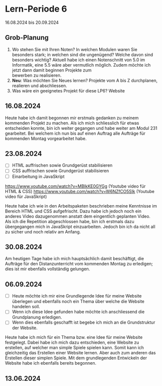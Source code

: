 # Lern-Periode 6

16.08.2024 bis 20.09.2024

## Grob-Planung

1. Wo stehen Sie mit Ihren Noten? In welchen Modulen waren Sie besonders stark; in welchen sind die ungenügend? Welche davon sind besonders wichtig?
   Aktuell habe ich einen Notenschnitt von 5.0 im Informatik, eine 5.5 wäre aber vermutlich möglich. Zudem möchte ich jetzt dann damit beginnen Projekte zum     
   bewerben zu realisieren.
4. **Neu**: Was möchten Sie Neues lernen?
   Projekte vom A bis Z durchplanen, realieren und abschliessen.
6. Was wäre ein geeignetes Projekt für diese LP6?
   Website
   

## 16.08.2024

Heute habe ich damit begonnen mir erstmals gedanken zu meinem kommenden Projekt zu machen. Als ich mich schliesslich für etwas entscheiden konnte, bin ich weiter gegangen und habe weiter am Modul 231 gearbeitet. Bei welchem ich nun bis auf einen Auftrag alle Aufträge für kommenden Montag vorgearbeitet habe.

## 23.08.2024

- [ ] HTML auffrischen sowie Grundgerüst stabilisieren
- [ ] CSS auffrischen sowie Grundgerüst stabilisieren
- [ ] Einarbeitung in JavaSkript

https://www.youtube.com/watch?v=MBlkKE0GYGg (Youtube video für HTML & CSS)
https://www.youtube.com/watch?v=W6NZfCO5SIk (Youtube video für JavaSkript)

Heute habe ich wie in den Arbeitspaketen beschrieben meine Kenntnisse im Bereich HTML und CSS aufgefrischt. Dazu habe ich jedoch noch ein anderes Video dazugenommen anstatt dem eingentlich geplanten Video. Als ich die Repetition abgeschlossen habe, bin ich erstmals dazu übergegangen mich in JavaSkript einzuarbeiten. Jedoch bin ich da nicht all zu sicher und noch relativ am Anfang.

## 30.08.2024

Am heutigen Tage habe ich mich hauptsächlich damit beschäftigt, die Aufträge für den Distanzunterricht vom kommenden Montag zu erledigen; dies ist mir ebenfalls vollständig gelungen.

## 06.09.2024

- [ ] Heute möchte ich mir eine Grundlegende Idee für meine Website überlegen und ebenfalls noch ein Thema über welche die Website handelen soll.
- [ ] Wenn ich diese Idee gefunden habe möchte ich anschliessend die Grundplanung erledigen.
- [ ] Wenn dies ebenfalls geschafft ist begebe ich mich an die Grundstruktur der Website.
      
Heute habe ich mich für ein Thema bzw. eine Idee für meine Website festgelegt. Dabei habe ich mich dazu entschieden, eine Website zu erstellen, auf welcher man simple Spiele spielen kann. Somit kann ich gleichzeitig das Erstellen einer Website lernen. Aber auch zum anderen das Erstellen dieser simplen Spiele. Mit dem grundlegenden Entwickeln der Website habe ich ebenfalls bereits begonnen. 

## 13.06.2024

